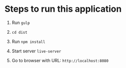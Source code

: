 # Steps to run this application

1. Run `gulp`

1. `cd dist`

1. Run `npm install`

1. Start server `live-server`

1. Go to browser with URL: `http://localhost:8080`


